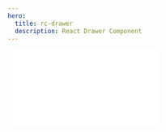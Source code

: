 ```yaml
---
hero:
  title: rc-drawer
  description: React Drawer Component
---
```


<embed src="../README.md"></embed>
